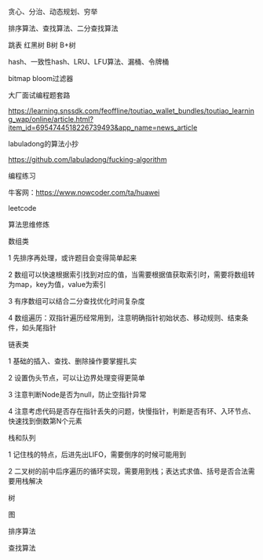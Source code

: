贪心、分治、动态规划、穷举

排序算法、查找算法、二分查找算法

跳表 红黑树 B树 B+树

hash、一致性hash、LRU、LFU算法、漏桶、令牌桶

bitmap  bloom过滤器

大厂面试编程题套路

https://learning.snssdk.com/feoffline/toutiao_wallet_bundles/toutiao_learning_wap/online/article.html?item_id=6954744518226739493&app_name=news_article

labuladong的算法小抄

https://github.com/labuladong/fucking-algorithm

编程练习

牛客网：https://www.nowcoder.com/ta/huawei

leetcode

算法思维修炼

数组类

1 先排序再处理，或许题目会变得简单起来

2 数组可以快速根据索引找到对应的值，当需要根据值获取索引时，需要将数组转为map，key为值，value为索引

3 有序数组可以结合二分查找优化时间复杂度

4 数组遍历：双指针遍历经常用到，注意明确指针初始状态、移动规则、结束条件，如头尾指针

链表类

1 基础的插入、查找、删除操作要掌握扎实

2 设置伪头节点，可以让边界处理变得更简单

3 注意判断Node是否为null，防止空指针异常

4 注意考虑代码是否存在指针丢失的问题，快慢指针，判断是否有环、入环节点、快速找到倒数第N个元素

栈和队列

1 记住栈的特点，后进先出LIFO，需要倒序的时候可能用到

2 二叉树的前中后序遍历的循环实现，需要用到栈；表达式求值、括号是否合法需要用栈解决



树



图



排序算法



查找算法